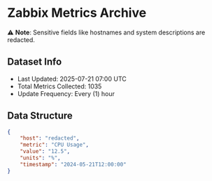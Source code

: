 # Zabbix Metrics Archive

⚠️ **Note**: Sensitive fields like hostnames and system descriptions are redacted.

## Dataset Info
- Last Updated: 2025-07-21 07:00 UTC
- Total Metrics Collected: 1035
- Update Frequency: Every (1) hour

## Data Structure
```json
{
    "host": "redacted",
    "metric": "CPU Usage",
    "value": "12.5",
    "units": "%",
    "timestamp": "2024-05-21T12:00:00"
}
```
